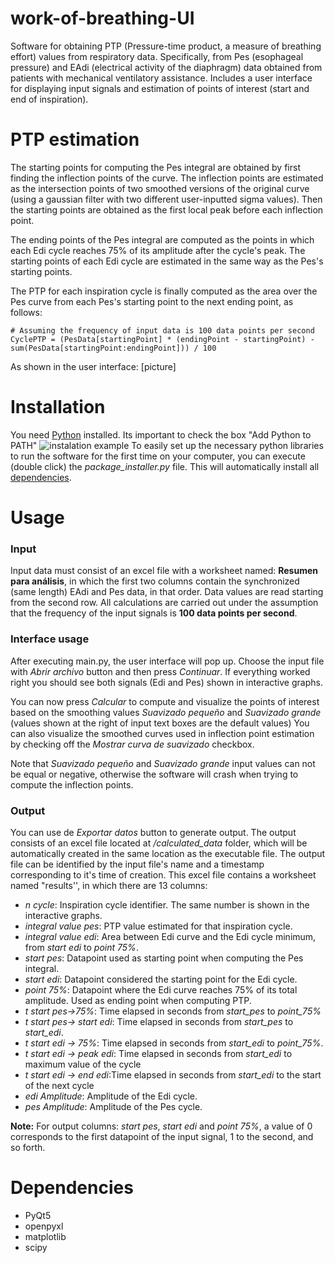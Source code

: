 # work-of-breathing-UI
Software for obtaining PTP (Pressure-time product, a measure of breathing effort) values from respiratory data. Specifically, from Pes (esophageal pressure) and EAdi (electrical activity of the diaphragm) data obtained from patients with mechanical ventilatory assistance. Includes a user interface for displaying input signals and estimation of points of interest (start and end of inspiration).
 
# PTP estimation
The starting points for computing the Pes integral are obtained by first finding the inflection points of the curve. The inflection points are estimated as the intersection points of two smoothed versions of the original curve (using a gaussian filter with two different user-inputted sigma values). Then the starting points are obtained as the first local peak before each inflection point. 
 
The ending points of the Pes integral are computed as the points in which each Edi cycle reaches 75% of its amplitude after the cycle's peak. The starting points of each Edi cycle are estimated in the same way as the Pes's starting points.
 
The PTP for each inspiration cycle is finally computed as the area over the Pes curve from each Pes's starting point to the next ending point, as follows:
```
# Assuming the frequency of input data is 100 data points per second
CyclePTP = (PesData[startingPoint] * (endingPoint - startingPoint) - sum(PesData[startingPoint:endingPoint])) / 100
```
As shown in the user interface:
[picture]
 
# Installation
You need [Python](https://www.python.org/) installed. Its important to check the box "Add Python to PATH"
 ![instalation example](./src/images/instalation.jpg?raw=true)
To easily set up the necessary python libraries to run the software for the first time on your computer, you can execute (double click) the _package_installer.py_ file. This will automatically install all [dependencies](#dependencies).
# Usage
### Input
Input data must consist of an excel file with a worksheet named: **Resumen para análisis**, in which the first two columns contain the synchronized (same length) EAdi and Pes data, in that order. Data values are read starting from the second row. All calculations are carried out under the assumption that the frequency of the input signals is **100 data points per second**.
### Interface usage
After executing main.py, the user interface will pop up. Choose the input file with *Abrir archivo* button and then press *Continuar*. If everything worked right you should see both signals (Edi and Pes) shown in interactive graphs.
 
You can now press _Calcular_ to compute and visualize the points of interest based on the smoothing values *Suavizado pequeño* and *Suavizado grande* (values shown at the right of input text boxes are the default values) You can also visualize the smoothed curves used in inflection point estimation by checking off the *Mostrar curva de suavizado* checkbox.
 
Note that *Suavizado pequeño* and *Suavizado grande* input values can not be equal or negative, otherwise the software will crash when trying to compute the inflection points.
### Output
You can use de *Exportar datos* button to generate output. The output consists of an excel file located at _/calculated_data_ folder, which will be automatically created in the same location as the executable file. The output file can be identified by the input file's name and a timestamp corresponding to it's time of creation. This excel file contains a worksheet named "results'', in which there are 13 columns:
* _n cycle_: Inspiration cycle identifier. The same number is shown in the interactive graphs.
* _integral value pes_: PTP value estimated for that inspiration cycle.
* _integral value edi_: Area between Edi curve and the Edi cycle minimum, from _start edi_ to _point 75%_.
* _start pes_: Datapoint used as starting point when computing the Pes integral.
* _start edi_: Datapoint considered the starting point for the Edi cycle.
* _point 75%_: Datapoint where the Edi curve reaches 75% of its total amplitude. Used as ending point when computing PTP.
* _t start pes->75%_: Time elapsed in seconds from _start_pes_ to _point_75%_
* _t start pes-> start edi_: Time elapsed in seconds from _start_pes_ to _start_edi_.
* _t start edi -> 75%_: Time elapsed in seconds from _start_edi_ to _point_75%_.
* _t start edi -> peak edi_:  Time elapsed in seconds from _start_edi_ to maximum value of the cycle
* _t start edi -> end edi_:Time elapsed in seconds from _start_edi_ to the start of the next cycle
* _edi Amplitude_: Amplitude of the Edi cycle.
* _pes Amplitude_: Amplitude of the Pes cycle.

**Note:** For output columns: _start pes_,  _start edi_ and _point 75%_, a value of 0 corresponds to the first datapoint of the input signal, 1 to the second, and so forth.
# Dependencies
* PyQt5
* openpyxl
* matplotlib
* scipy
 
 
